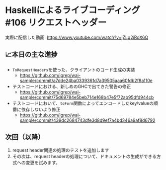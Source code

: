 # Haskellによるライブコーディング #106 リクエストヘッダー

実際に配信した動画: <https://www.youtube.com/watch?v=jZLg2iRoX6Q>

## 📈本日の主な進捗

- `ToRequestHeaders`を使った、クライアントのコード生成の実装
    - <https://github.com/igrep/wai-sample/commit/a7dde24ba0339361d7a39505aaa60fdb2f8a110e>
- テストコードにおける、新しめのGHCで出てきた警告の修正
    - <https://github.com/igrep/wai-sample/commit/75d69784e5beb714e168b47e5f72ab95dfd944cb>
- テストコードにおいて、`toForm`関数によってエンコードしたkey/valueの順番に依存しないよう修正
    - <https://github.com/igrep/wai-sample/commit/439dc2684743dfe3d8d9ef7a4bd346a9af8d6792>

## 次回（以降）

1. request header関連の処理のテストを追加します
1. その次は、request headerの処理について、ドキュメントの生成ができる方式への変更を試みます。
